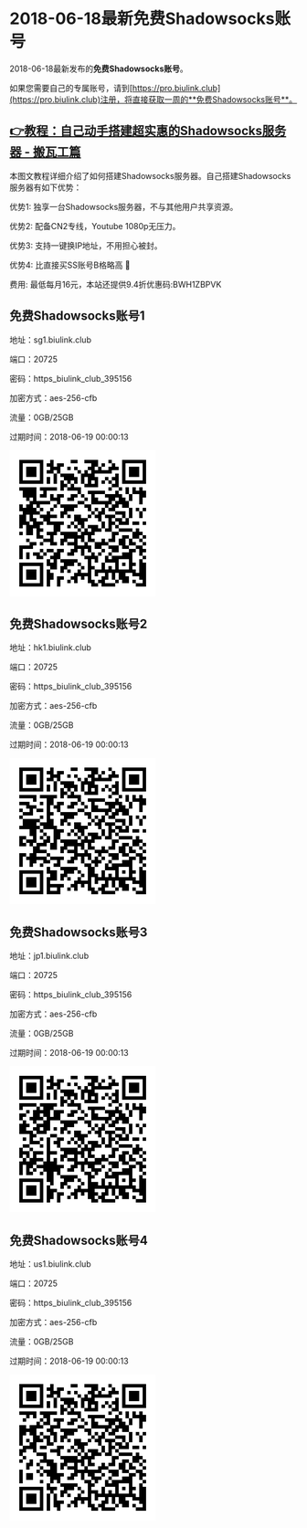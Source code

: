 # 2018-06-18最新**免费Shadowsocks账号**

2018-06-18最新发布的**免费Shadowsocks账号**。

如果您需要自己的专属账号，请到[https://pro.biulink.club](https://pro.biulink.club)注册，将直接获取一周的**免费Shadowsocks账号**。

## [👉教程：自己动手搭建超实惠的Shadowsocks服务器 - 搬瓦工篇](https://github.com/Biulink/ShadowsocksTutorials/blob/master/%E6%95%99%E6%82%A8%E8%87%AA%E5%B7%B1%E5%8A%A8%E6%89%8B%E6%90%AD%E5%BB%BA%E8%B6%85%E5%AE%9E%E6%83%A0%E7%9A%84Shadowsocks%E6%9C%8D%E5%8A%A1%E5%99%A8%20-%20%E6%90%AC%E7%93%A6%E5%B7%A5%E7%AF%87.md)
  
  本图文教程详细介绍了如何搭建Shadowsocks服务器。自己搭建Shadowsocks服务器有如下优势：

  优势1: 独享一台Shadowsocks服务器，不与其他用户共享资源。

  优势2: 配备CN2专线，Youtube 1080p无压力。

  优势3: 支持一键换IP地址，不用担心被封。

  优势4: 比直接买SS账号B格略高 🙂

  费用: 最低每月16元，本站还提供9.4折优惠码:BWH1ZBPVK  
## 免费Shadowsocks账号1

地址：sg1.biulink.club

端口：20725

密码：https_biulink_club_395156

加密方式：aes-256-cfb

流量：0GB/25GB

过期时间：2018-06-19 00:00:13

![免费Shadowsocks账号](../qrcode/b4be0a2f-8134-4902-9dcc-0f478ecdd7ff.png)

## 免费Shadowsocks账号2

地址：hk1.biulink.club

端口：20725

密码：https_biulink_club_395156

加密方式：aes-256-cfb

流量：0GB/25GB

过期时间：2018-06-19 00:00:13

![免费Shadowsocks账号](../qrcode/ffea97c3-2f61-45be-83a1-c4d365537d4b.png)

## 免费Shadowsocks账号3

地址：jp1.biulink.club

端口：20725

密码：https_biulink_club_395156

加密方式：aes-256-cfb

流量：0GB/25GB

过期时间：2018-06-19 00:00:13

![免费Shadowsocks账号](../qrcode/388dd70e-c601-40a9-81c8-0e96f1cd85eb.png)

## 免费Shadowsocks账号4

地址：us1.biulink.club

端口：20725

密码：https_biulink_club_395156

加密方式：aes-256-cfb

流量：0GB/25GB

过期时间：2018-06-19 00:00:13

![免费Shadowsocks账号](../qrcode/f28b6712-9edb-4f32-ab1e-723c28168b69.png)


